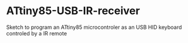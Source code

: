 # ATtiny85-USB-IR-receiver
Sketch to program an ATtiny85 microcontroler as an USB HID keyboard controled by a IR remote
